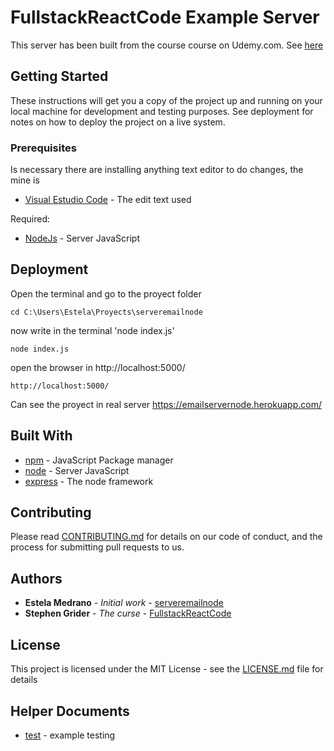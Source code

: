 # FullstackReactCode Example Server

This server has been built from the course course on Udemy.com. See [here](https://www.udemy.com/node-with-react-fullstack-web-development)


## Getting Started

These instructions will get you a copy of the project up and running on your local machine for development and testing purposes. See deployment for notes on how to deploy the project on a live system.

### Prerequisites

Is necessary there are installing anything text editor to do changes, the mine is
* [Visual Estudio Code](https://code.visualstudio.com/download) - The edit text used

Required:
* [NodeJs](https://nodejs.org/en/download/current/) - Server JavaScript

## Deployment

Open the terminal and go to the proyect folder

```
cd C:\Users\Estela\Proyects\serveremailnode
```

now write in the terminal 'node index.js'

```
node index.js
```

open the browser in http://localhost:5000/

``` 
http://localhost:5000/
```

Can see the proyect in real server
https://emailservernode.herokuapp.com/

## Built With

* [npm](https://www.npmjs.com/package/npm/v/6.4.0) - JavaScript Package manager
* [node](https://nodejs.org/en/blog/release/v8.11.1/) - Server JavaScript
* [express](https://expressjs.com/en/changelog/4x.html) - The node framework

## Contributing

Please read [CONTRIBUTING.md](https://gist.github.com/PurpleBooth/b24679402957c63ec426) for details on our code of conduct, and the process for submitting pull requests to us.

## Authors

* **Estela Medrano** - *Initial work* - [serveremailnode](https://github.com/divae/serveremailnode)
* **Stephen Grider** - *The curse* - [FullstackReactCode](https://github.com/StephenGrider/FullstackReactCode)

## License

This project is licensed under the MIT License - see the [LICENSE.md](LICENSE.md) file for details

## Helper Documents

* [test](https://puppet.com/docs/pipelines-for-apps/team/application-nodejs-mocha.html) - example testing


